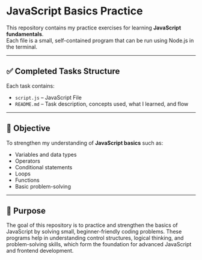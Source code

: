# JavaScript Basics Practice

This repository contains my practice exercises for learning **JavaScript fundamentals**.  
Each file is a small, self-contained program that can be run using Node.js in the terminal.

---

## ✅ Completed Tasks Structure

Each task contains:
- `script.js` – JavaScript File
- `README.md` – Task description, concepts used, what I learned, and flow

---

## 📌 Objective
To strengthen my understanding of **JavaScript basics** such as:
- Variables and data types
- Operators
- Conditional statements
- Loops
- Functions
- Basic problem-solving

---

## 🎯 Purpose
The goal of this repository is to practice and strengthen the basics of JavaScript by solving small, beginner-friendly coding problems. These programs help in understanding control structures, logical thinking, and problem-solving skills, which form the foundation for advanced JavaScript and frontend development.
